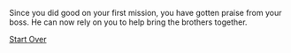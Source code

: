 Since you did good on your first mission, you have gotten praise from your boss. He can now rely on you to help bring the brothers together.





[Start Over](../kicked-out.md)